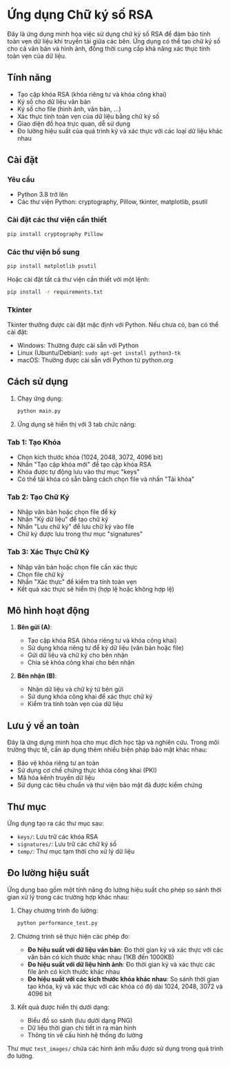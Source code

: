 # Ứng dụng Chữ ký số RSA

Đây là ứng dụng minh họa việc sử dụng chữ ký số RSA để đảm bảo tính toàn vẹn dữ liệu khi truyền tải giữa các bên. Ứng dụng có thể tạo chữ ký số cho cả văn bản và hình ảnh, đồng thời cung cấp khả năng xác thực tính toàn vẹn của dữ liệu.

## Tính năng

- Tạo cặp khóa RSA (khóa riêng tư và khóa công khai)
- Ký số cho dữ liệu văn bản
- Ký số cho file (hình ảnh, văn bản, ...)
- Xác thực tính toàn vẹn của dữ liệu bằng chữ ký số
- Giao diện đồ họa trực quan, dễ sử dụng
- Đo lường hiệu suất của quá trình ký và xác thực với các loại dữ liệu khác nhau

## Cài đặt

### Yêu cầu

- Python 3.8 trở lên
- Các thư viện Python: cryptography, Pillow, tkinter, matplotlib, psutil

### Cài đặt các thư viện cần thiết

```bash
pip install cryptography Pillow
```

### Các thư viện bổ sung

```bash
pip install matplotlib psutil
```

Hoặc cài đặt tất cả thư viện cần thiết với một lệnh:

```bash
pip install -r requirements.txt
```

### Tkinter

Tkinter thường được cài đặt mặc định với Python. Nếu chưa có, bạn có thể cài đặt:

- Windows: Thường được cài sẵn với Python
- Linux (Ubuntu/Debian): `sudo apt-get install python3-tk`
- macOS: Thường được cài sẵn với Python từ python.org

## Cách sử dụng

1. Chạy ứng dụng:
   ```bash
   python main.py
   ```

2. Ứng dụng sẽ hiển thị với 3 tab chức năng:

### Tab 1: Tạo Khóa
- Chọn kích thước khóa (1024, 2048, 3072, 4096 bit)
- Nhấn "Tạo cặp khóa mới" để tạo cặp khóa RSA
- Khóa được tự động lưu vào thư mục "keys"
- Có thể tải khóa có sẵn bằng cách chọn file và nhấn "Tải khóa"

### Tab 2: Tạo Chữ Ký
- Nhập văn bản hoặc chọn file để ký
- Nhấn "Ký dữ liệu" để tạo chữ ký
- Nhấn "Lưu chữ ký" để lưu chữ ký vào file
- Chữ ký được lưu trong thư mục "signatures"

### Tab 3: Xác Thực Chữ Ký
- Nhập văn bản hoặc chọn file cần xác thực
- Chọn file chữ ký
- Nhấn "Xác thực" để kiểm tra tính toàn vẹn
- Kết quả xác thực sẽ hiển thị (hợp lệ hoặc không hợp lệ)

## Mô hình hoạt động

1. **Bên gửi (A)**:
   - Tạo cặp khóa RSA (khóa riêng tư và khóa công khai)
   - Sử dụng khóa riêng tư để ký dữ liệu (văn bản hoặc file)
   - Gửi dữ liệu và chữ ký cho bên nhận
   - Chia sẻ khóa công khai cho bên nhận

2. **Bên nhận (B)**:
   - Nhận dữ liệu và chữ ký từ bên gửi
   - Sử dụng khóa công khai để xác thực chữ ký
   - Kiểm tra tính toàn vẹn của dữ liệu

## Lưu ý về an toàn

Đây là ứng dụng minh họa cho mục đích học tập và nghiên cứu. Trong môi trường thực tế, cần áp dụng thêm nhiều biện pháp bảo mật khác nhau:

- Bảo vệ khóa riêng tư an toàn
- Sử dụng cơ chế chứng thực khóa công khai (PKI)
- Mã hóa kênh truyền dữ liệu
- Sử dụng các tiêu chuẩn và thư viện bảo mật đã được kiểm chứng

## Thư mục

Ứng dụng tạo ra các thư mục sau:
- `keys/`: Lưu trữ các khóa RSA
- `signatures/`: Lưu trữ các chữ ký số
- `temp/`: Thư mục tạm thời cho xử lý dữ liệu 

## Đo lường hiệu suất

Ứng dụng bao gồm một tính năng đo lường hiệu suất cho phép so sánh thời gian xử lý trong các trường hợp khác nhau:

1. Chạy chương trình đo lường:
   ```bash
   python performance_test.py
   ```

2. Chương trình sẽ thực hiện các phép đo:
   - **Đo hiệu suất với dữ liệu văn bản**: Đo thời gian ký và xác thực với các văn bản có kích thước khác nhau (1KB đến 1000KB)
   - **Đo hiệu suất với dữ liệu hình ảnh**: Đo thời gian ký và xác thực các file ảnh có kích thước khác nhau
   - **Đo hiệu suất với các kích thước khóa khác nhau**: So sánh thời gian tạo khóa, ký và xác thực với các khóa có độ dài 1024, 2048, 3072 và 4096 bit

3. Kết quả được hiển thị dưới dạng:
   - Biểu đồ so sánh (lưu dưới dạng PNG)
   - Dữ liệu thời gian chi tiết in ra màn hình
   - Thông tin về cấu hình hệ thống đo lường

Thư mục `test_images/` chứa các hình ảnh mẫu được sử dụng trong quá trình đo lường. 
